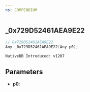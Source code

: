 ```yaml
---
ns: COMPENDIUM
---
```

## _0x729D52461AEA9E22

```c
// 0x729D52461AEA9E22
Any _0x729D52461AEA9E22(Any p0);
```

```
NativeDB Introduced: v1207
```

## Parameters
* **p0**:
